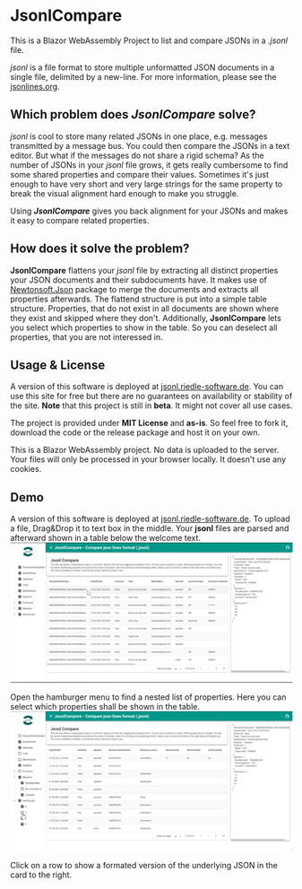 # JsonlCompare

This is a Blazor WebAssembly Project to list and compare JSONs in a *.jsonl* file.

*jsonl* is a file format to store multiple unformatted JSON documents in a single file, delimited by a new-line. For more information, please see the [jsonlines.org](https://jsonlines.org/).

## Which problem does *JsonlCompare* solve?

*jsonl* is cool to store many related JSONs in one place, e.g. messages transmitted by a message bus. You could then compare the JSONs in a text editor.
But what if the messages do not share a rigid schema? As the number of JSONs in your *jsonl* file grows, it gets really cumbersome to find some shared properties and compare their values.
Sometimes it's just enough to have very short and very large strings for the same property to break the visual alignment hard enough to make you struggle.

Using ***JsonlCompare*** gives you back alignment for your JSONs and makes it easy to compare related properties.

## How does it solve the problem?

**JsonlCompare** flattens your *jsonl* file by extracting all distinct properties your JSON documents and their subdocuments have.
It makes use of [Newtonsoft.Json](https://github.com/JamesNK/Newtonsoft.Json) package to merge the documents and extracts all properties afterwards.
The flattend structure is put into a simple table structure. Properties, that do not exist in all documents are shown where they exist and skipped where they don't.
Additionally, **JsonlCompare** lets you select which properties to show in the table. So you can deselect all properties, that you are not interessed in.

## Usage & License

A version of this software is deployed at [jsonl.riedle-software.de](https://jsonl.riedle-software.de).
You can use this site for free but there are no guarantees on availability or stability of the site. **Note** that this project is still in **beta**. It might not cover all use cases.

The project is provided under **MIT License** and **as-is**. So feel free to fork it, download the code or the release package and host it on your own.

This is a Blazor WebAssembly project. No data is uploaded to the server. Your files will only be processed in your browser locally. It doesn't use any cookies.

## Demo

A version of this software is deployed at [jsonl.riedle-software.de](https://jsonl.riedle-software.de). To upload a file, Drag&Drop it to text box in the middle.
Your **jsonl** files are parsed and afterward shown in a table below the welcome text.
![All properties](/assets/AllProps.png)

Open the hamburger menu to find a nested list of properties. Here you can select which properties shall be shown in the table.
![Only some properties](/assets/OnlySomeProps.png)

Click on a row to show a formated version of the underlying JSON in the card to the right.
